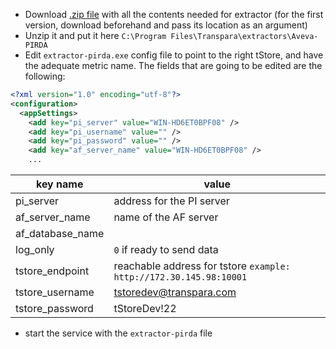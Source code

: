 - Download [.zip file](https://drive.google.com/drive/folders/1xhzI7CLvjt0WEYpWBFp4ZKYL193s3rt7) with all the contents needed for extractor (for the first version, download beforehand and pass its location as an argument)
- Unzip it and put it here `C:\Program Files\Transpara\extractors\Aveva-PIRDA` 
- Edit `extractor-pirda.exe` config file to point to the right tStore, and have the adequate metric name. The fields that are going to be edited are the following:

```xml
<?xml version="1.0" encoding="utf-8"?>
<configuration>
  <appSettings>
    <add key="pi_server" value="WIN-HD6ET0BPF08" />
    <add key="pi_username" value="" />
    <add key="pi_password" value="" />
    <add key="af_server_name" value="WIN-HD6ET0BPF08" />
    ...
```

| key name | value |
| ---- | ---- |
| pi_server | address for the PI server |
| af_server_name | name of the AF server |
| af_database_name |  |
| log_only | `0` if ready to send data |
| tstore_endpoint | reachable address for tstore `example: http://172.30.145.98:10001` |
| tstore_username | tstoredev@transpara.com |
| tstore_password | tStoreDev!22 |
- start the service with the `extractor-pirda` file
